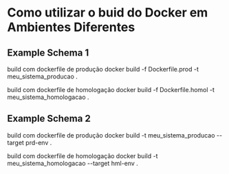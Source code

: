 ﻿# Como utilizar o buid do Docker em Ambientes Diferentes
 
 ## Example Schema 1
 
 build com dockerfile de produção
 docker build -f Dockerfile.prod -t meu_sistema_producao . 

build com dockerfile de homologação
docker build -f Dockerfile.homol -t meu_sistema_homologacao . 
 
 ## Example Schema 2 
 
 build com dockerfile de produção
 docker build -t meu_sistema_producao --target prd-env .
 
 build com dockerfile de homologação
 docker build -t meu_sistema_homologacao --target hml-env .
